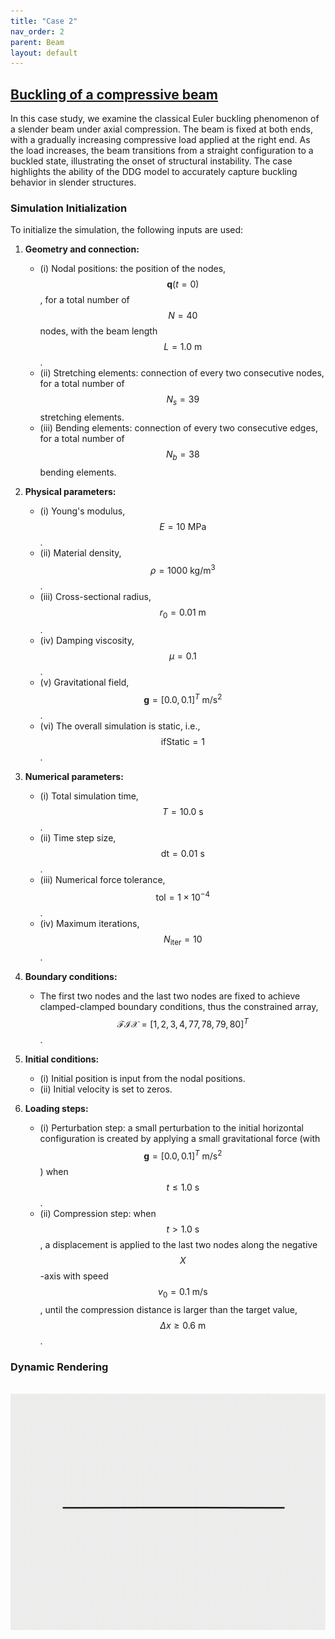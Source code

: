 ```yaml
---
title: "Case 2"
nav_order: 2
parent: Beam
layout: default
---
```


## [Buckling of a compressive beam](https://github.com/weicheng-huang-mechanics/DDG_Tutorial/tree/main/2d_curve/case_2)

In this case study, we examine the classical Euler buckling phenomenon of a slender beam under axial compression. The beam is fixed at both ends, with a gradually increasing compressive load applied at the right end. As the load increases, the beam transitions from a straight configuration to a buckled state, illustrating the onset of structural instability. The case highlights the ability of the DDG model to accurately capture buckling behavior in slender structures.

### Simulation Initialization

To initialize the simulation, the following inputs are used:

1. **Geometry and connection:**
   - (i) Nodal positions: the position of the nodes, $$\mathbf{q}(t=0)$$, for a total number of $$N=40$$ nodes, with the beam length $$L=1.0\mathrm{~m}$$.
   - (ii) Stretching elements: connection of every two consecutive nodes, for a total number of $$N_{s}=39$$ stretching elements.
   - (iii) Bending elements: connection of every two consecutive edges, for a total number of $$N_{b}=38$$ bending elements.

2. **Physical parameters:**
   - (i) Young's modulus, $$E=10\mathrm{~MPa}$$.
   - (ii) Material density, $$\rho=1000\mathrm{~kg/m^3}$$.
   - (iii) Cross-sectional radius, $$r_{0} = 0.01\mathrm{~m}$$.
   - (iv) Damping viscosity, $$\mu = 0.1$$.
   - (v) Gravitational field, $$ \mathbf{g}= [0.0, 0.1]^{T}\mathrm{~m/s^2}$$.
   - (vi) The overall simulation is static, i.e., $$ \mathrm{ifStatic} = 1$$.

3. **Numerical parameters:**
   - (i) Total simulation time, $$T=10.0\mathrm{~s}$$.
   - (ii) Time step size, $$\mathrm{dt} =0.01 \mathrm{~s}$$.
   - (iii) Numerical force tolerance, $$\mathrm{tol} = 1\times10^{-4}$$.
   - (iv) Maximum iterations, $$N_{\mathrm{iter}}=10$$.

4. **Boundary conditions:**
   - The first two nodes and the last two nodes are fixed to achieve clamped-clamped boundary conditions, thus the constrained array, $$\mathcal{FIX} = [1,2,3,4,77,78,79,80]^{T}$$.

5. **Initial conditions:**
   - (i) Initial position is input from the nodal positions.
   - (ii) Initial velocity is set to zeros.

6. **Loading steps:**
   - (i) Perturbation step: a small perturbation to the initial horizontal configuration is created by applying a small gravitational force (with $$ \mathbf{g}=[0.0,0.1]^{T}\mathrm{~m/s^2}$$) when $$t \le 1.0\mathrm{~s}$$.
   - (ii) Compression step: when $$t>1.0\mathrm{~s}$$, a displacement is applied to the last two nodes along the negative $$X$$-axis with speed $$v_{0} = 0.1\mathrm{~m/s}$$, until the compression distance is larger than the target value, $$\Delta x \ge 0.6\mathrm{~m}$$.

### Dynamic Rendering
<br/><img src='../assets/videos/beam_2.gif' width="600">
